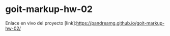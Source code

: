 # goit-markup-hw-02

Enlace en vivo del proyecto [link]:https://pandreamg.github.io/goit-markup-hw-02/
